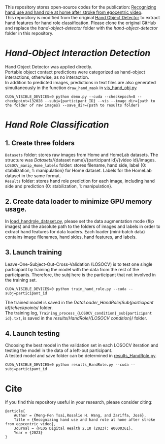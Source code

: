 This repository stores open-source codes for the publication: [Recognizing hand use and hand role at home after stroke from egocentric video](https://journals.plos.org/digitalhealth/article?id=10.1371/journal.pdig.0000361).  
This repository is modified from the original [Hand Object Detector](https://github.com/ddshan/hand_object_detector) to extract hand features for hand role classification. Please clone the original GitHub and replace the _hand-object-detector_ folder with the _hand-object-detector_ folder in this repository.  

# ***Hand-Object Interaction Detection***  
Hand Object Detector was applied directly.  
Portable object contact predictions were categorized as hand-object interactions, otherwise, as no interaction.  
In addition to predicted images, predictions in text files are also generated simultaneously in the function `draw_hand_mask` in [vis_hand_obj.py](hand_object_detector/lib/model/utils/viz_hand_obj.py)  
```
CUDA_VISIBLE_DEVICES=0 python demo.py --cuda --checkepoch=8 --checkpoint=132028 --subj={participant ID} --vis --image_dir={path to the folder of raw images} --save_dir={path to results folder}
```  
# ***Hand Role Classification***  
## 1. Create three folders
`Datasets` folder: stores raw images from Home and HomeLab datasets. The structure was _Datasets_/{dataset name}/{participant id}/{video id}/images.  
`LOSOCV_manip_Home_labels` folder: stores filename, hand side, label {0: stabilization, 1: manipulation} for Home dataset. Labels for the HomeLab dataset in the same format.  
`Results` folder: stores hand role prediction for each image, including hand side and prediction {0: stabilization, 1: manipulation}.  

## 2. Create data loader to minimize GPU memory usage.
In [load_handrole_dataset.py](hand_object_detector/load_handrole_dataset.py), please set the data augmentation mode (flip images) and the absolute path to the folders of images and labels in order to extract hand features for data loaders. Each loader (mini-batch data) contains image filenames, hand sides, hand features, and labels.

## 3. Launch training
Leave-One-Subject-Out-Cross-Validation (LOSOCV) is to test one single participant by training the model with the data from the rest of the participants. Therefore, the subj here is the participant that not involved in the training set.  
```
CUDA_VISIBLE_DEVICES=0 python train_hand_role.py --cuda --subj=participant_id
```
The trained model is saved in the _DataLoader_HandRole_/_Sub{participant id}_/_checkpoints_/ folder.  
The training log, `Training_process_{LOSOCV_condition}_sub{participant id}.txt`, is saved in the _results_/_HandRole_/_{LOSOCV condition}_/ folder.  

## 4. Launch testing  
Choosing the best model in the validation set in each LOSOCV iteration and testing the model in the data of a left-out participant.  
A tested model and save folder can be determined in [results_HandRole.py](hand_object_detector/results_HandRole.py).
```
CUDA_VISIBLE_DEVICES=0 python results_HandRole.py --cuda --subj=participant_id
```
# Cite
If you find this repository useful in your research, please consider citing:
```
@article{
    Author = {Meng-Fen Tsai,Rosalie H. Wang, and Zariffa, José},
    Title = {Recognizing hand use and hand role at home after stroke from egocentric video},
    Journal = {PLOS Digital Health 2.10 (2023): e0000361},
    Year = {2023}
}
```

